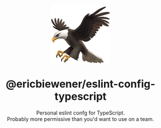 <p align="center"><img src="./logo.png" width="160" height="160" align="center" /></p>
<h1 align="center">@ericbiewener/eslint-config-typescript</h1>

<p align="center">
  Personal eslint confg for TypeScript.<br />
  Probably more permissive than you'd want to use on a team.
</p>
<br />
